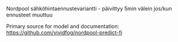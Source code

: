 Nordpool sähköhintaennustevariantti - päivittyy 5min välein jos/kun ennusteet muuttuu

Primary source for model and documentation: https://github.com/vividfog/nordpool-predict-fi
